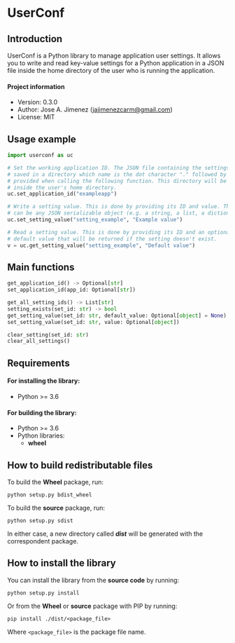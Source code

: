 # UserConf

## Introduction

UserConf is a Python library to manage application user settings. It allows you
to write and read key-value settings for a Python application in a JSON file
inside the home directory of the user who is running the application.

#### Project information

- Version: 0.3.0
- Author: Jose A. Jimenez (jajimenezcarm@gmail.com)
- License: MIT

## Usage example

```python
import userconf as uc

# Set the working application ID. The JSON file containing the settings will be
# saved in a directory which name is the dot character "." followed by the ID
# provided when calling the following function. This directory will be created
# inside the user's home directory.
uc.set_application_id("exampleapp")

# Write a setting value. This is done by providing its ID and value. The value
# can be any JSON serializable object (e.g. a string, a list, a dictionary...).
uc.set_setting_value("setting_example", "Example value")

# Read a setting value. This is done by providing its ID and an optional
# default value that will be returned if the setting doesn't exist.
v = uc.get_setting_value("setting_example", "Default value")
```

## Main functions

```python
get_application_id() -> Optional[str]
set_application_id(app_id: Optional[str])

get_all_setting_ids() -> List[str]
setting_exists(set_id: str) -> bool
get_setting_value(set_id: str, default_value: Optional[object] = None) -> Optional[object]
set_setting_value(set_id: str, value: Optional[object])

clear_setting(set_id: str)
clear_all_settings()
```

## Requirements

#### For installing the library:

- Python >= 3.6

#### For building the library:

- Python >= 3.6
- Python libraries:
  - **wheel**

## How to build redistributable files

To build the **Wheel** package, run:

```
python setup.py bdist_wheel
```

To build the **source** package, run:

```
python setup.py sdist
```

In either case, a new directory called ***dist*** will be generated with the
correspondent package.

## How to install the library

You can install the library from the **source code** by running:

```
python setup.py install
```

Or from the **Wheel** or **source** package with PIP by running:

```
pip install ./dist/<package_file>
```

Where `<package_file>` is the package file name.
